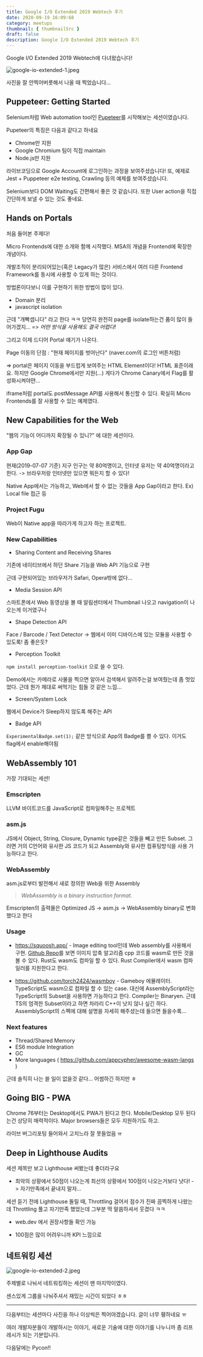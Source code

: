 ```yaml
---
title: Google I/O Extended 2019 Webtech 후기
date: 2020-09-19 16:09:68
category: meetups
thumbnail: { thumbnailSrc }
draft: false
description: Google I/O Extended 2019 Webtech 후기
---
```


Google I/O Extended 2019 Webtech에 다녀왔습니다!

![google-io-extended-1.jpeg](./images/google-io-extended-1.jpeg)

사진을 잘 안찍어버릇해서 나올 때 찍었습니다...

## Puppeteer: Getting Started

Selenium처럼 Web automation tool인 [Pupeteer](https://github.com/GoogleChrome/puppeteer)를 시작해보는 세션이였습니다.

Pupeteer의 특징은 다음과 같다고 하네요
 * Chrome만 지원
 * Google Chromium 팀이 직접 maintain
 * Node.js만 지원

라이브코딩으로 Google Account에 로그인하는 과정을 보여주셨습니다!
또, 예제로 Jest + Puppeteer e2e testing, Crawling 등의 예제를 보여주셨습니다.

Selenium보다 DOM Waiting도 간편해서 좋은 것 같습니다. 또한 User action을 직접 간단하게 보낼 수 있는 것도 좋네요.

## Hands on Portals

처음 들어본 주제다!

Micro Frontends에 대한 소개와 함께 시작했다. MSA의 개념을 Frontend에 확장한 개념이다.

개발조직이 분리되어있는(혹은 Legacy가 많은) 서비스에서 여러 다른 Frontend Framework를 동시에 사용할 수 있게 하는 것이다.

방법론이다보니 이를 구현하기 위한 방법이 많이 있다.

 * Domain 분리
 * javascript isolation

근데 "개빡셉니다" 라고 한다 ㅋㅋ 당연히 완전히 page를 isolate하는건 품이 많이 들어가겠지...
=> *어떤 방식을 사용해도 결국 어렵다!*

그리고 이제 드디어 Portal 얘기가 나온다.

Page 이동의 단점 : "현재 페이지를 벗어난다" (naver.com의 로그인 버튼처럼)

=> portal은 페이지 이동을 부드럽게 보여주는 HTML Element이다! HTML 표준이래요. 하지만 Google Chrome에서만 지원(...) 게다가 Chrome Canary에서 Flag를 활성화시켜야먄...

iframe처럼 portal도 postMessage API를 사용해서 통신할 수 있다. 확실히 Micro Frontends를 잘 사용할 수 있는 예제였다.

## New Capabilities for the Web

"웹의 기능이 어디까지 확장될 수 있니?" 에 대한 세션이다.

### App Gap

현재(2019-07-07 기준) 지구 인구는 약 80억명이고, 인터넷 유저는 약 40억명이라고 한다. -> 브라우저랑 인터넷만 있으면 뭐든지 할 수 있다!

Native App에서는 가능하고, Web에서 할 수 없는 것들을 App Gap이라고 한다. Ex) Local file 접근 등

### Project Fugu

Web이 Native app을 따라가게 하고자 하는 프로젝트.

### New Capabilities

 * Sharing Content and Receiving Shares

기존에 네이티브에서 하던 Share 기능을 Web API 기능으로 구현 

근데 구현되어있는 브라우저가 Safari, Opera밖에 없다...

 * Media Session API

 스마트폰에서 Web 동영상을 볼 때 알림센터에서 Thumbnail 나오고 navigation이 나오는게 이거였구나

 * Shape Detection API

 Face / Barcode / Text Detector -> 웹에서 이미 디바이스에 있는 모듈을 사용할 수 있도록!
 좀 좋은듯?

 * Perception Toolkit

```npm install perception-toolkit``` 으로 쓸 수 있다.

Demo에서는 카메라로 사물을 찍으면 알아서 검색해서 알려주는걸 보여줬는데 좀 멋있었다. 근데 뭔가 제대로 써먹기는 힘들 것 같은 느낌...

 * Screen/System Lock

웹에서 Device가 Sleep하지 않도록 해주는 API

 * Badge API

```ExperimentalBadge.set(1);``` 같은 방식으로 App의 Badge를 켤 수 있다. 이거도 flag에서 enable해야됨

## WebAssembly 101
가장 기대되는 세션!

### Emscripten
LLVM 바이트코드를 JavaScript로 컴파일해주는 프로젝트

### asm.js
JS에서 Object, String, Closure, Dynamic type같은 것들을 빼고 만든 Subset. 그러면 거의 C언어와 유사한 JS 코드가 되고 Assembly와 유사한 컴퓨팅방식을 사용 가능하다고 한다.

### WebAssembly
asm.js로부터 발전해서 새로 정의한 Web을 위한 Assembly
> *WebAssembly is a binary instruction format.*

Emscripten의 출력물은 Optimized JS -> asm.js -> WebAssembly binary로 변화했다고 한다

### Usage
 * https://squoosh.app/ - Image editing tool인데 Web assembly를 사용해서 구현. [Github Repo](https://github.com/GoogleChromeLabs/squoosh)를 보면 이미지 압축 알고리즘 cpp 코드를 wasm로 만든 것을 볼 수 있다. Rust도 wasm도 컴파일 할 수 있다. Rust Compiler에서 wasm 컴파일러를 지원한다고 한다.

 * https://github.com/torch2424/wasmboy - Gameboy 에뮬레이터. TypeScript도 wasm으로 컴파일 할 수 있는 case. 대신에 AssemblyScript라는 TypeScript의 Subset을 사용하면 가능하다고 한다. Compiler는 Binaryen. 근데 TS의 엄격한 Subset이라고 하면 차라리 C++이 낫지 않나 싶긴 하다. AssemblyScript의 스펙에 대해 설명을 자세히 해주셨는데 들으면 들을수록...

### Next features
* Thread/Shared Memory
* ES6 module Integration
* GC
* More languages ( https://github.com/appcypher/awesome-wasm-langs ) 

근데 솔직히 나는 쓸 일이 없을것 같다... 어썸하긴 하지만 ㅎ

## Going BIG - PWA
Chrome 76부터는 Desktop에서도 PWA가 된다고 한다.
Mobile/Desktop 모두 된다는건 상당히 매력적이다. Major browsers들은 모두 지원하기도 하고.

라이브 버그리포팅 들어와서 고치느라 잘 못들었음 ㅠ

## Deep in Lighthouse Audits
세션 제목만 보고 Lighthouse 써봤는데 좋더라구요

* 최악의 상황에서 50점이 나오는게 최선의 상황에서 100점이 나오는거보다 낫다! -> 자기만족에서 끝내지 말자... 

세션 듣기 전에 Lighthouse 돌릴 때, Throttling 걸어서 점수가 진짜 끔찍하게 나왔는데 Throttling 풀고 자기만족 했었는데 그부분 딱 말씀하셔서 웃겼다 ㅋㅋ

* web.dev 에서 권장사항들 확인 가능

* 100점은 많이 어려우니까 KPI 느낌으로 

## 네트워킹 세션

![google-io-extended-2.jpeg](./images/google-io-extended-2.jpeg)

주제별로 나눠서 네트워킹하는 세션이 맨 마지막이였다.

센스있게 그룹을 나눠주셔서 재밌는 시간이 되었다 ㅎㅎ

---

다음부터는 세션마다 사진을 하나 이상씩은 찍어야겠습니다. 글이 너무 휑하네요 ㅠ

여러 개발자분들이 개발하시는 이야기, 새로운 기술에 대한 이야기를 나누니까 좀 리프레시가 되는 기분입니다. 

다음달에는 Pycon!!